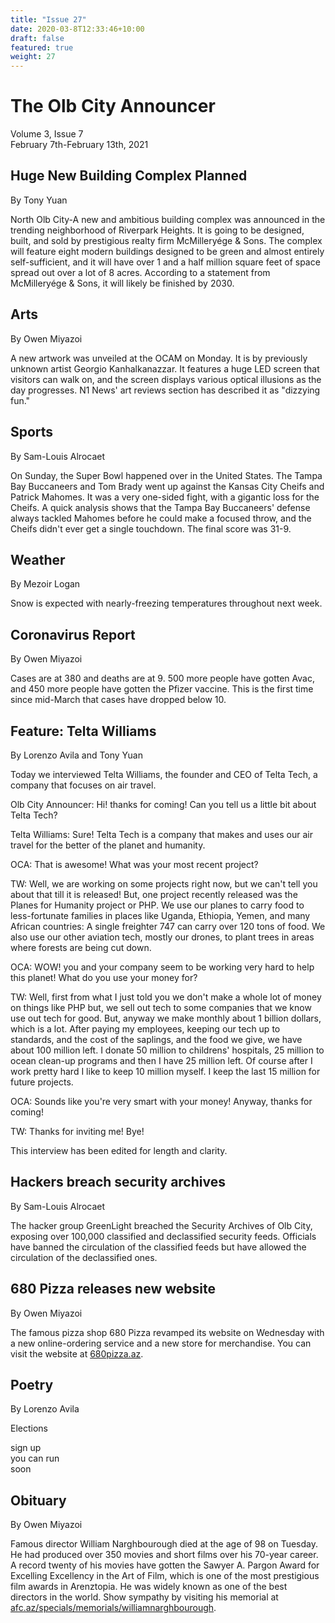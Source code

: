 ```yaml
---
title: "Issue 27"
date: 2020-03-8T12:33:46+10:00
draft: false
featured: true
weight: 27
---
```


# The Olb City Announcer
Volume 3, Issue 7    
February 7th-February 13th, 2021

## Huge New Building Complex Planned
By Tony Yuan

North Olb City-A new and ambitious building complex was announced in the trending neighborhood of Riverpark Heights. It is going to be designed, built, and sold by prestigious realty firm McMilleryége & Sons. The complex will feature eight modern buildings designed to be green and almost entirely self-sufficient, and it will have over 1 and a half million square feet of space spread out over a lot of 8 acres. According to a statement from McMilleryége & Sons, it will likely be finished by 2030.

## Arts
By Owen Miyazoi

A new artwork was unveiled at the OCAM on Monday. It is by previously unknown artist Georgio Kanhalkanazzar. It features a huge LED screen that visitors can walk on, and the screen displays various optical illusions as the day progresses. N1 News' art reviews section has described it as "dizzying fun."

## Sports
By Sam-Louis Alrocaet

On Sunday, the Super Bowl happened over in the United States. The Tampa Bay Buccaneers and Tom Brady went up against the Kansas City Cheifs and Patrick Mahomes. It was a very one-sided fight, with a gigantic loss for the Cheifs. A quick analysis shows that the Tampa Bay Buccaneers' defense always tackled Mahomes before he could make a focused throw, and the Cheifs didn't ever get a single touchdown. The final score was 31-9.

## Weather
By Mezoir Logan

Snow is expected with nearly-freezing temperatures throughout next week.

## Coronavirus Report
By Owen Miyazoi

Cases are at 380 and deaths are at 9. 500 more people have gotten Avac, and 450 more people have gotten the Pfizer vaccine. This is the first time since mid-March that cases have dropped below 10.

## Feature: Telta Williams
By Lorenzo Avila and Tony Yuan

Today we interviewed Telta Williams, the founder and CEO of Telta Tech, a company that focuses on air travel.

Olb City Announcer: Hi! thanks for coming! Can you tell us a little bit about Telta Tech?

Telta Williams: Sure! Telta Tech is a company that makes and uses our air travel for the better of the planet and humanity.

OCA: That is awesome! What was your most recent project?

TW: Well, we are working on some projects right now, but we can't tell you about that till it is released! But, one project recently released was the Planes for Humanity project or PHP. We use our planes to carry food to less-fortunate families in places like Uganda, Ethiopia, Yemen, and many African countries: A single freighter 747 can carry over 120 tons of food. We also use our other aviation tech, mostly our drones, to plant trees in areas where forests are being cut down. 

OCA: WOW! you and your company seem to be working very hard to help this planet! What do you use your money for?

TW: Well, first from what I just told you we don't make a whole lot of money on things like PHP but, we sell out tech to some companies that we know use out tech for good. But, anyway we make monthly about 1 billion dollars, which is a lot. After paying my employees, keeping our tech up to standards, and the cost of the saplings, and the food we give, we have about 100 million left. I donate 50 million to childrens' hospitals, 25 million to ocean clean-up programs and then I have 25 million left. Of course after I work pretty hard I like to keep 10 million myself. I keep the last 15 million for future projects.

OCA: Sounds like you're very smart with your money! Anyway, thanks for coming!

TW: Thanks for inviting me! Bye!

This interview has been edited for length and clarity.

## Hackers breach security archives
By Sam-Louis Alrocaet

The hacker group GreenLight breached the Security Archives of Olb City, exposing over 100,000 classified and declassified security feeds. Officials have banned the circulation of the classified feeds but have allowed the circulation of the declassified ones.

## 680 Pizza releases new website
By Owen Miyazoi

The famous pizza shop 680 Pizza revamped its website on Wednesday with a new online-ordering service and a new store for merchandise. You can visit the website at [680pizza.az](https://sites.google.com/stu.austinisd.org/placeholder-site/home).

## Poetry
By Lorenzo Avila

Elections
    
sign up    
you can run    
soon    

## Obituary
By Owen Miyazoi

Famous director William Narghbourough died at the age of 98 on Tuesday. He had produced over 350 movies and short films over his 70-year career. A record twenty of his movies have gotten the Sawyer A. Pargon Award for Excelling Excellency in the Art of Film, which is one of the most prestigious film awards in Arenztopia. He was widely known as one of the best directors in the world. Show sympathy by visiting his memorial at [afc.az/specials/memorials/williamnarghbourough](https://sites.google.com/stu.austinisd.org/placeholder-site/home).
